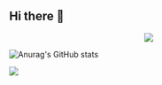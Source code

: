 ## Hi there 👋

<!--
**kyojun0612/kyojun0612** is a ✨ _special_ ✨ repository because its `README.md` (this file) appears on your GitHub profile.

Here are some ideas to get you started:

- 🔭 I’m currently working on ...
- 🌱 I’m currently learning ...
- 👯 I’m looking to collaborate on ...
- 🤔 I’m looking for help with ...
- 💬 Ask me about ...
- 📫 How to reach me: ...
- 😄 Pronouns: ...
- ⚡ Fun fact: ...
-->
<div align="center">
  <img src="https://github.com/oka1313/oka1313/assets/101691440/92118a53-c5b6-40bc-b130-bf8c398d7b51" />
</div>




![Anurag's GitHub stats](https://github-readme-stats.vercel.app/api?username=kyojun0612&show_icons=true&theme=radical)




<img src="https://img.shields.io/badge/java-20232a.svg?style=for-the-badge&logo=#F7DF1E&logoColor=61DAFB" />
